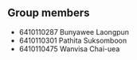 ## Group members
* 6410110287 Bunyawee Laongpun 
* 6410110301 Pathita Suksomboon
* 6410110475 Wanvisa Chai-uea